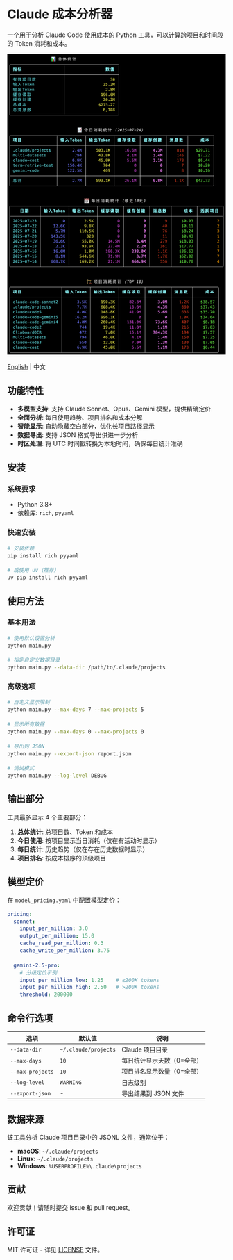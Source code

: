 # Claude 成本分析器

一个用于分析 Claude Code 使用成本的 Python 工具，可以计算跨项目和时间段的 Token 消耗和成本。

![Claude 成本分析器](screenshot.png)

[English](README.md) | 中文

## 功能特性

- **多模型支持**: 支持 Claude Sonnet、Opus、Gemini 模型，提供精确定价
- **全面分析**: 每日使用趋势、项目排名和成本分解
- **智能显示**: 自动隐藏空白部分，优化长项目路径显示
- **数据导出**: 支持 JSON 格式导出供进一步分析
- **时区处理**: 将 UTC 时间戳转换为本地时间，确保每日统计准确

## 安装

### 系统要求
- Python 3.8+
- 依赖库: `rich`, `pyyaml`

### 快速安装

```bash
# 安装依赖
pip install rich pyyaml

# 或使用 uv（推荐）
uv pip install rich pyyaml
```

## 使用方法

### 基本用法

```bash
# 使用默认设置分析
python main.py

# 指定自定义数据目录
python main.py --data-dir /path/to/.claude/projects
```

### 高级选项

```bash
# 自定义显示限制
python main.py --max-days 7 --max-projects 5

# 显示所有数据
python main.py --max-days 0 --max-projects 0

# 导出到 JSON
python main.py --export-json report.json

# 调试模式
python main.py --log-level DEBUG
```

## 输出部分

工具最多显示 4 个主要部分：

1. **总体统计**: 总项目数、Token 和成本
2. **今日使用**: 按项目显示当日消耗（仅在有活动时显示）
3. **每日统计**: 历史趋势（仅在存在历史数据时显示）
4. **项目排名**: 按成本排序的顶级项目

## 模型定价

在 `model_pricing.yaml` 中配置模型定价：

```yaml
pricing:
  sonnet:
    input_per_million: 3.0
    output_per_million: 15.0
    cache_read_per_million: 0.3
    cache_write_per_million: 3.75

  gemini-2.5-pro:
    # 分级定价示例
    input_per_million_low: 1.25    # ≤200K tokens
    input_per_million_high: 2.50   # >200K tokens
    threshold: 200000
```

## 命令行选项

| 选项 | 默认值 | 说明 |
|------|--------|------|
| `--data-dir` | `~/.claude/projects` | Claude 项目目录 |
| `--max-days` | `10` | 每日统计显示天数（0=全部） |
| `--max-projects` | `10` | 项目排名显示数量（0=全部） |
| `--log-level` | `WARNING` | 日志级别 |
| `--export-json` | - | 导出结果到 JSON 文件 |

## 数据来源

该工具分析 Claude 项目目录中的 JSONL 文件，通常位于：
- **macOS**: `~/.claude/projects`
- **Linux**: `~/.claude/projects`  
- **Windows**: `%USERPROFILE%\.claude\projects`

## 贡献

欢迎贡献！请随时提交 issue 和 pull request。

## 许可证

MIT 许可证 - 详见 [LICENSE](LICENSE) 文件。